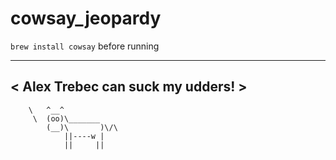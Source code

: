 cowsay_jeopardy
===============

`brew install cowsay` before running

 _________________________________ 
< Alex Trebec can suck my udders! >
 --------------------------------- 
        \   ^__^
         \  (oo)\_______
            (__)\       )\/\
                ||----w |
                ||     ||

